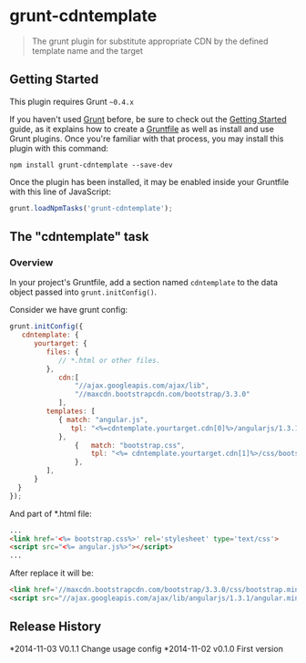 # grunt-cdntemplate

> The grunt plugin for substitute appropriate CDN by the defined template name and the target

## Getting Started
This plugin requires Grunt `~0.4.x`

If you haven't used [Grunt](http://gruntjs.com/) before, be sure to check out the [Getting Started](http://gruntjs.com/getting-started) guide, as it explains how to create a [Gruntfile](http://gruntjs.com/sample-gruntfile) as well as install and use Grunt plugins. Once you're familiar with that process, you may install this plugin with this command:

```shell
npm install grunt-cdntemplate --save-dev
```

Once the plugin has been installed, it may be enabled inside your Gruntfile with this line of JavaScript:

```js
grunt.loadNpmTasks('grunt-cdntemplate');
```

## The "cdntemplate" task

### Overview
In your project's Gruntfile, add a section named `cdntemplate` to the data object passed into `grunt.initConfig()`.

Consider we have grunt config:
```js
grunt.initConfig({
   cdntemplate: {
      yourtarget: {
         files: {
            // *.html or other files.
         },
			cdn:[
				"//ajax.googleapis.com/ajax/lib",
				"//maxcdn.bootstrapcdn.com/bootstrap/3.3.0"
			],
         templates: [
            { match: "angular.js",
               tpl: "<%=cdntemplate.yourtarget.cdn[0]%>/angularjs/1.3.1/angular.min.js"
            },
				{	match: "bootstrap.css",
					tpl: "<%= cdntemplate.yourtarget.cdn[1]%>/css/bootstrap.min.css"
				},
         ],
      }
  }
});
```
And part of *.html file:
```html
...
<link href='<%= bootstrap.css%>' rel='stylesheet' type='text/css'>
<script src="<%= angular.js%>"></script>
...
```
After replace it will be:
```html
<link href='//maxcdn.bootstrapcdn.com/bootstrap/3.3.0/css/bootstrap.min.css' rel='stylesheet' type='text/css'>
<script src="//ajax.googleapis.com/ajax/lib/angularjs/1.3.1/angular.min.js"></script>

```

## Release History
 *2014-11-03	V0.1.1	Change usage config	
 *2014-11-02	v0.1.0	First version
